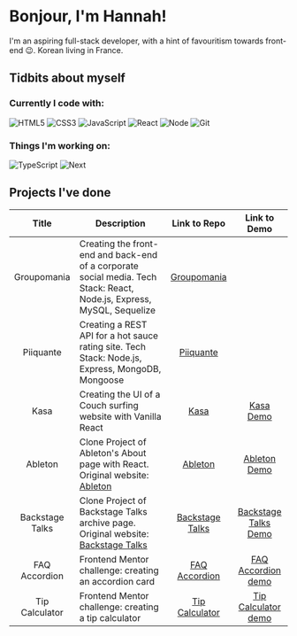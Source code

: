 # Bonjour, I'm Hannah!

I'm an aspiring full-stack developer, with a hint of favouritism towards front-end 😉. Korean living in France.

## Tidbits about myself

### Currently I code with: 
![HTML5](https://img.shields.io/badge/-HTML5-F05032?style=for-the-badge&logo=html5&logoColor=ffffff) ![CSS3](https://img.shields.io/badge/-CSS3-007ACC?style=for-the-badge&logo=css3) ![JavaScript](https://img.shields.io/badge/-JavaScript-%23F7DF1C?style=for-the-badge&logo=javascript&logoColor=000000&labelColor=%23FFCE5A&color=%23FFCE5A) ![React](https://img.shields.io/badge/-React-222222?style=for-the-badge&logo=react) ![Node](https://img.shields.io/badge/-Nodejs-43853d?style=for-the-badge&logo=Node.js&logoColor=white) ![Git](https://img.shields.io/badge/-Git-F05032?style=for-the-badge&logo=git&logoColor=ffffff)

### Things I'm working on:
![TypeScript](https://img.shields.io/badge/-TypeScript-007ACC?style=for-the-badge&logo=typescript&logoColor=white) ![Next](https://img.shields.io/badge/-Nextjs-e2e2e2?style=for-the-badge&logo=next.js&logoColor=000000)

## Projects I've done

|  Title | Description  | Link to Repo  | Link to Demo |
| :------------: | ------------ | :------------: | :------------: |
|  Groupomania | Creating the front-end and back-end of a corporate social media. Tech Stack: React, Node.js, Express, MySQL, Sequelize | [Groupomania](https://github.com/hannah-ganne/P7-Groupomania)  | |
| Piiquante | Creating a REST API for a hot sauce rating site. Tech Stack: Node.js, Express, MongoDB, Mongoose | [Piiquante](https://github.com/hannah-ganne/P6-Piiquante-API-REST)| |
| Kasa | Creating the UI of a Couch surfing website with Vanilla React | [Kasa](https://github.com/hannah-ganne/kasa)| [Kasa Demo](https://hannah-ganne.github.io/kasa/) |
| Ableton | Clone Project of Ableton's About page with React. Original website: [Ableton](https://www.ableton.com/en/about/) | [Ableton](https://github.com/hannah-ganne/ableton-clone)  | [Ableton Demo](https://hannah-ganne.github.io/ableton-clone/) |
| Backstage Talks | Clone Project of Backstage Talks archive page. Original website: [Backstage Talks](https://backstagetalks.com/)| [Backstage Talks](https://github.com/hannah-ganne/backstage-talks-clone)| [Backstage Talks Demo](https://hannah-ganne.github.io/backstage-talks-clone/) |
| FAQ Accordion | Frontend Mentor challenge: creating an accordion card | [FAQ Accordion](https://github.com/hannah-ganne/faq-accordion) | [FAQ Accordion demo](https://hannah-ganne.github.io/faq-accordion)|
| Tip Calculator | Frontend Mentor challenge: creating a tip calculator | [Tip Calculator](https://github.com/hannah-ganne/tip-calculator) | [Tip Calculator demo](https://hannah-ganne.github.io/tip-calculator/)|



